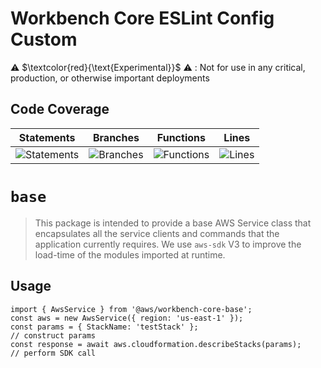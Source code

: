 # Workbench Core ESLint Config Custom

⚠️ $\textcolor{red}{\text{Experimental}}$ ⚠️ : Not for use in any critical, production, or otherwise important deployments

## Code Coverage
| Statements                  | Branches                | Functions                 | Lines             |
| --------------------------- | ----------------------- | ------------------------- | ----------------- |
| ![Statements](https://img.shields.io/badge/statements-81.77%25-yellow.svg?style=flat) | ![Branches](https://img.shields.io/badge/branches-73.34%25-red.svg?style=flat) | ![Functions](https://img.shields.io/badge/functions-77.27%25-red.svg?style=flat) | ![Lines](https://img.shields.io/badge/lines-82.62%25-yellow.svg?style=flat) |
# `base`

> This package is intended to provide a base AWS Service class that encapsulates all the service clients and commands that the application currently requires. We use `aws-sdk` V3 to improve the load-time of the modules imported at runtime.

## Usage

```
import { AwsService } from '@aws/workbench-core-base';
const aws = new AwsService({ region: 'us-east-1' });
const params = { StackName: 'testStack' };                            // construct params
const response = await aws.cloudformation.describeStacks(params);     // perform SDK call
```